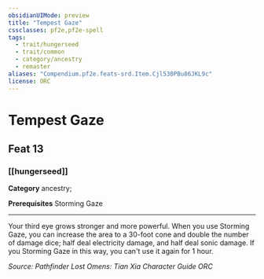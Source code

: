 ```yaml
---
obsidianUIMode: preview
title: "Tempest Gaze"
cssclasses: pf2e,pf2e-spell
tags:
  - trait/hungerseed
  - trait/common
  - category/ancestry
  - remaster
aliases: "Compendium.pf2e.feats-srd.Item.Cjl530PBu86JKL9c"
license: ORC
---
```

# Tempest Gaze
## Feat 13
### [[hungerseed]]

**Category** ancestry; 



**Prerequisites** Storming Gaze
* * *
Your third eye grows stronger and more powerful. When you use Storming Gaze, you can increase the area to a 30-foot cone and double the number of damage dice; half deal electricity damage, and half deal sonic damage. If you Storming Gaze in this way, you can't use it again for 1 hour.

*Source: Pathfinder Lost Omens: Tian Xia Character Guide*
*ORC*
